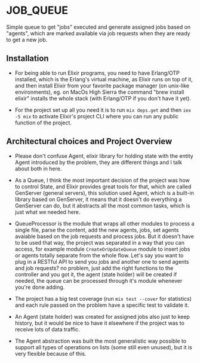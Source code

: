 # JOB_QUEUE

Simple queue to get "jobs" executed and generate assigned jobs based on "agents", which are marked available via job requests when they are ready to get a new job.

## Installation

- For being able to run Elixir programs, you need to have Erlang/OTP installed, which is the Erlang's virtual machine, as Elixir runs on top of it, and then install Elixir from your favorite package manager (on unix-like environments), eg. on MacOs High Sierra the command "brew install elixir" installs the whole stack (with Erlang/OTP if you don't have it yet).

- For the project set up all you need it is to run `mix deps.get` and then `iex -S mix` to activate Elixir's project CLI where you can run any public function of the project.

## Architectural choices and Project Overview

- Please don't confuse Agent, elixir library for holding state with the entity Agent introduced by the problem, they are different things and I talk about both in here.

- As a Queue, I think the most important decision of the project was how to control State, and Elixir provides great tools for that, which are called GenServer (general servers), this solution used Agent, which is a built-in library based on GenServer, it means that it doesn't do everything a GenServer can do, but it abstracts all the most common tasks, which is just what we needed here. 

- QueueProcessor is the module that wraps all other modules to process a single file, parse the content, add the new agents, jobs, set agents avaiable based on the job requests and process jobs. But it doesn't have to be used that way, the project was separated in a way that you can access, for example module `CreateOrUpdateQueue` module to insert jobs or agents totally separate from the whole flow. Let's say you want to plug in a RESTful API to send you jobs and another one to send agents and job requests? no problem, just add the right functions to the controller and you got it, the agent (state holder) will be created if needed, the queue can be processed through it's module whenever you're done adding.

- The project has a big test coverage (run `mix test --cover` for statistics) and each rule passed on the problem have a specific test to validate it.

- An Agent (state holder) was created for assigned jobs also just to keep history, but it would be nice to have it elsewhere if the project was to receive lots of data traffic.

- The Agent abstraction was built the most generalistic way possible to support all types of operations on lists (some still even unused), but it is very flexible because of this.
